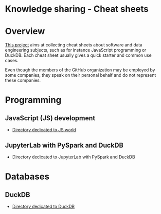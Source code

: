 Knowledge sharing - Cheat sheets
================================

# Overview
[This project](https://github.com/data-engineering-helpers/ks-cheat-sheets)
aims at collecting cheat sheets about software and data engineering subjects,
such as for instance JavaScript programming or DuckDB.
Each cheat sheet usually gives a quick starter and common use cases.

Even though the members of the GitHub organization may be employed by
some companies, they speak on their personal behalf and do not represent
these companies.

# Programming

## JavaScript (JS) development
* [Directory dedicated to JS world](programming/js-world/)

## JupyterLab with PySpark and DuckDB
* [Directory dedicated to JupyterLab with PySpark and DuckDB](programming/jupyter/jupyter-pyspark-duckdb)

# Databases

## DuckDB
* [Directory dedicated to DuckDB](db/duckdb/)


